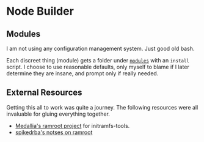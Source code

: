 # Node Builder

## Modules

I am not using any configuration management system. Just good old bash.

Each discreet thing (module) gets a folder under [`modules`](./modules) with an `install` script.
I choose to use reasonable defaults, only myself to blame if I later determine they are insane, and prompt only if really needed.

## External Resources

Getting this all to work was quite a journey.
The following resources were all invaluable for gluing everything together.

- [Medallia's ramroot project](https://github.com/medallia/ramroot) for initramfs-tools.
- [spikedrba's notses on ramroot](https://gist.github.com/spikedrba/057acad8b3bfb0266544347ced8b53d4)
